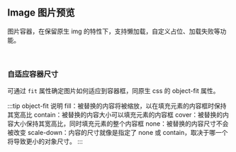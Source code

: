 <div class="demo-header">
<p class="overviewicon">
  <span class="wapi-form-usercontact"/>
</p>

## Image 图片预览

<nova-uxlink widget-name="Image"></nova-uxlink>

图片容器，在保留原生 img 的特性下，支持懒加载，自定义占位、加载失败等功能。

<br />
</div>

### 自适应容器尺寸

可通过 `fit` 属性确定图片如何适应到容器框，同原生 css 的 object-fit 属性。

:::tip object-fit 说明
fill：被替换的内容将被缩放，以在填充元素的内容框时保持其宽高比
contain：被替换的内容大小可以填充元素的内容框
cover：被替换的内容大小保持其宽高比，同时填充元素的整个内容框
none：被替换的内容尺寸不会被改变
scale-down：内容的尺寸就像是指定了 none 或 contain，取决于哪一个将导致更小的对象尺寸。
:::

<nova-demo-view link="image/auto-fit-container-size.vue"></nova-demo-view>
